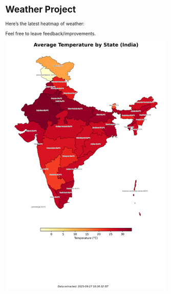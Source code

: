 # Weather Project

Here’s the latest heatmap of weather:

Feel free to leave feedback/improvements.

![India Heatmap](docs/assets/india_heatmap.png?v=D76D1A)
